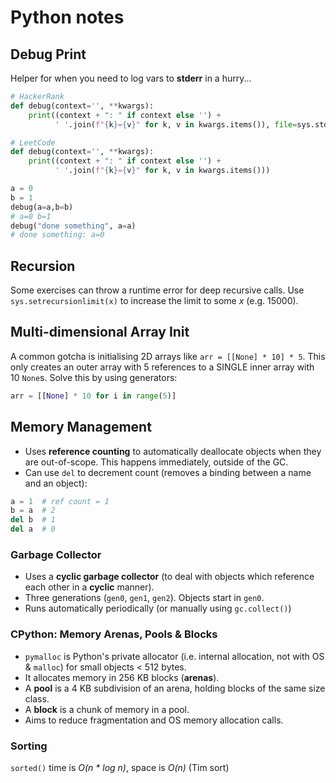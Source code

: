 # Python notes

## Debug Print

Helper for when you need to log vars to **stderr** in a hurry...

```python
# HackerRank
def debug(context='', **kwargs):
    print((context + ": " if context else '') +
          ' '.join(f"{k}={v}" for k, v in kwargs.items()), file=sys.stderr)

# LeetCode
def debug(context='', **kwargs):
    print((context + ": " if context else '') +
          ' '.join(f"{k}={v}" for k, v in kwargs.items()))

a = 0
b = 1
debug(a=a,b=b)
# a=0 b=1
debug("done something", a=a)
# done something: a=0
```

## Recursion

Some exercises can throw a runtime error for deep recursive calls.
Use `sys.setrecursionlimit(x)` to increase the limit to some *x* (e.g. 15000).

## Multi-dimensional Array Init

A common gotcha is initialising 2D arrays like `arr = [[None] * 10] * 5`.
This only creates an outer array with 5 references to a SINGLE inner array with 10 `None`s.
Solve this by using generators:

```python
arr = [[None] * 10 for i in range(5)]
```

## Memory Management

* Uses **reference counting** to automatically deallocate objects when they are out-of-scope. This happens immediately, outside of the GC.
* Can use `del` to decrement count (removes a binding between a name and an object):

```py
a = 1  # ref count = 1
b = a  # 2
del b  # 1
del a  # 0
```

### Garbage Collector

* Uses a **cyclic garbage collector** (to deal with objects which reference each other in a **cyclic** manner).
* Three generations (`gen0`, `gen1`, `gen2`). Objects start in `gen0`.
* Runs automatically periodically (or manually using `gc.collect()`)

### CPython: Memory Arenas, Pools & Blocks

* `pymalloc` is Python's private allocator (i.e. internal allocation, not with OS & `malloc`) for small objects < 512 bytes.
* It allocates memory in 256 KB blocks (**arenas**).
* A **pool** is a 4 KB subdivision of an arena, holding blocks of the same size class.
* A **block** is a chunk of memory in a pool.
* Aims to reduce fragmentation and OS memory allocation calls.

### Sorting

`sorted()` time is *O(n * log n)*, space is *O(n)* (Tim sort)



